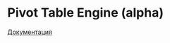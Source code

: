 # Pivot Table Engine (alpha)

[Документация](https://github.com/PavelDymkov/pivot-table-engine/blob/master/DOCS.RU.md)
